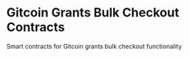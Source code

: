 # Gitcoin Grants Bulk Checkout Contracts

Smart contracts for Gitcoin grants bulk checkout functionality
